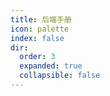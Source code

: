 ```yaml
---
title: 后端手册
icon: palette
index: false
dir:
  order: 3
  expanded: true
  collapsible: false
---
```


<Catalog />
